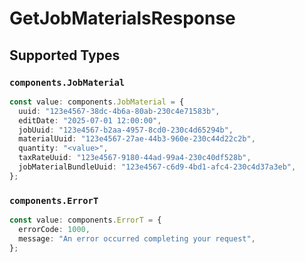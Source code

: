 # GetJobMaterialsResponse


## Supported Types

### `components.JobMaterial`

```typescript
const value: components.JobMaterial = {
  uuid: "123e4567-38dc-4b6a-80ab-230c4e71583b",
  editDate: "2025-07-01 12:00:00",
  jobUuid: "123e4567-b2aa-4957-8cd0-230c4d65294b",
  materialUuid: "123e4567-27ae-44b3-960e-230c44d22c2b",
  quantity: "<value>",
  taxRateUuid: "123e4567-9180-44ad-99a4-230c40df528b",
  jobMaterialBundleUuid: "123e4567-c6d9-4bd1-afc4-230c4d37a3eb",
};
```

### `components.ErrorT`

```typescript
const value: components.ErrorT = {
  errorCode: 1000,
  message: "An error occurred completing your request",
};
```

